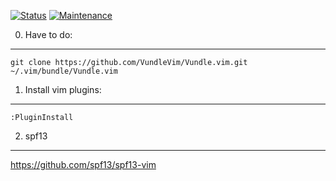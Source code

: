 [![Status](https://img.shields.io/badge/status-complete-brightgreen.svg)]()
[![Maintenance](https://img.shields.io/maintenance/yes/2016.svg)]()

0. Have to do:
---
```
git clone https://github.com/VundleVim/Vundle.vim.git ~/.vim/bundle/Vundle.vim
```

1. Install vim plugins:
---
```
:PluginInstall
```

2. spf13
---
https://github.com/spf13/spf13-vim



